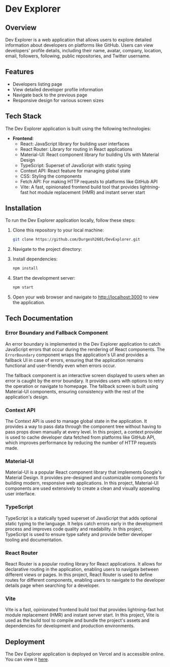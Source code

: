 # Dev Explorer

## Overview

Dev Explorer is a web application that allows users to explore detailed information about developers on platforms like GitHub. Users can view developers' profile details, including their name, avatar, company, location, email, followers, following, public repositories, and Twitter username.


## Features

- Developers listing page
- View detailed developer profile information
- Navigate back to the previous page
- Responsive design for various screen sizes

## Tech Stack

The Dev Explorer application is built using the following technologies:

- **Frontend**:
  - React: JavaScript library for building user interfaces
  - React Router: Library for routing in React applications
  - Material-UI: React component library for building UIs with Material Design
  - TypeScript: Superset of JavaScript with static typing
  - Context API: React feature for managing global state
  - CSS: Styling the components
  - Fetch API: For making HTTP requests to platforms like GitHub API
  - Vite: A fast, opinionated frontend build tool that provides lightning-fast hot module replacement (HMR) and instant server start
  
## Installation

To run the Dev Explorer application locally, follow these steps:

1. Clone this repository to your local machine:

   ```bash
   git clone https://github.com/Durgesh2601/DevExplorer.git
   ```

2. Navigate to the project directory:

3. Install dependencies:

   ```bash
   npm install
   ```

4. Start the development server:

   ```bash
   npm start
   ```

5. Open your web browser and navigate to [http://localhost:3000](http://localhost:3000) to view the application.

## Tech Documentation

### Error Boundary and Fallback Component

An error boundary is implemented in the Dev Explorer application to catch JavaScript errors that occur during the rendering of React components. The `ErrorBoundary` component wraps the application's UI and provides a fallback UI in case of errors, ensuring that the application remains functional and user-friendly even when errors occur.

The fallback component is an interactive screen displayed to users when an error is caught by the error boundary. It provides users with options to retry the operation or navigate to homepage. The fallback screen is built using Material-UI components, ensuring consistency with the rest of the application's design.

### Context API

The Context API is used to manage global state in the application. It provides a way to pass data through the component tree without having to pass props down manually at every level. In this project, a context provider is used to cache developer data fetched from platforms like GitHub API, which improves performance by reducing the number of HTTP requests made.

### Material-UI

Material-UI is a popular React component library that implements Google's Material Design. It provides pre-designed and customizable components for building modern, responsive web applications. In this project, Material-UI components are used extensively to create a clean and visually appealing user interface.

### TypeScript

TypeScript is a statically typed superset of JavaScript that adds optional static typing to the language. It helps catch errors early in the development process and improves code quality and readability. In this project, TypeScript is used to ensure type safety and provide better developer tooling and documentation.

### React Router

React Router is a popular routing library for React applications. It allows for declarative routing in the application, enabling users to navigate between different views or pages. In this project, React Router is used to define routes for different components, enabling users to navigate to the developer details page when searching for a developer.

### Vite

Vite is a fast, opinionated frontend build tool that provides lightning-fast hot module replacement (HMR) and instant server start. In this project, Vite is used as the build tool to compile and bundle the project's assets and dependencies for development and production environments.


## Deployment

The Dev Explorer application is deployed on Vercel and is accessible online. You can view it [here](https://dev-explorer.vercel.app/).
